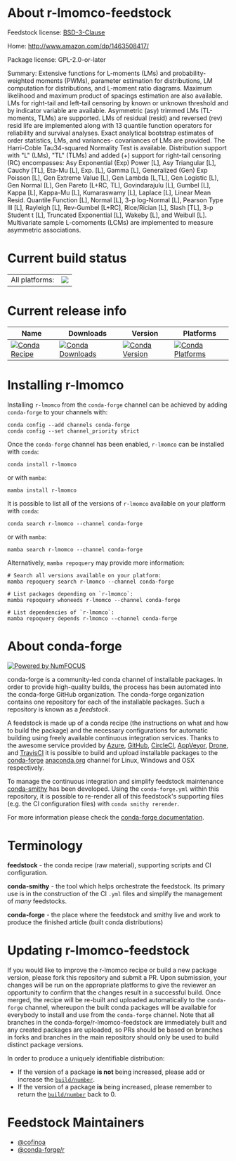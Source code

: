 About r-lmomco-feedstock
========================

Feedstock license: [BSD-3-Clause](https://github.com/conda-forge/r-lmomco-feedstock/blob/main/LICENSE.txt)

Home: http://www.amazon.com/dp/1463508417/

Package license: GPL-2.0-or-later

Summary: Extensive functions for L-moments (LMs) and probability-weighted moments (PWMs), parameter estimation for distributions, LM computation for distributions, and L-moment ratio diagrams. Maximum likelihood and maximum product of spacings estimation are also available. LMs for right-tail and left-tail censoring by known or unknown threshold and by indicator variable are available. Asymmetric (asy) trimmed LMs (TL-moments, TLMs) are supported. LMs of residual (resid) and reversed (rev) resid life are implemented along with 13 quantile function operators for reliability and survival analyses. Exact analytical bootstrap estimates of order statistics, LMs, and variances- covariances of LMs are provided. The Harri-Coble Tau34-squared Normality Test is available. Distribution support with "L" (LMs), "TL" (TLMs) and added (+) support for right-tail censoring (RC) encompasses: Asy Exponential (Exp) Power [L], Asy Triangular [L], Cauchy [TL], Eta-Mu [L], Exp. [L], Gamma [L], Generalized (Gen) Exp Poisson [L], Gen Extreme Value [L], Gen Lambda [L,TL], Gen Logistic [L), Gen Normal [L], Gen Pareto [L+RC, TL], Govindarajulu [L], Gumbel [L], Kappa [L], Kappa-Mu [L], Kumaraswamy [L], Laplace [L], Linear Mean Resid. Quantile Function [L], Normal [L], 3-p log-Normal [L], Pearson Type III [L], Rayleigh [L], Rev-Gumbel [L+RC], Rice/Rician [L], Slash [TL], 3-p Student t [L], Truncated Exponential [L], Wakeby [L], and Weibull [L]. Multivariate sample L-comoments (LCMs) are implemented to measure asymmetric associations.

Current build status
====================


<table><tr><td>All platforms:</td>
    <td>
      <a href="https://dev.azure.com/conda-forge/feedstock-builds/_build/latest?definitionId=12559&branchName=main">
        <img src="https://dev.azure.com/conda-forge/feedstock-builds/_apis/build/status/r-lmomco-feedstock?branchName=main">
      </a>
    </td>
  </tr>
</table>

Current release info
====================

| Name | Downloads | Version | Platforms |
| --- | --- | --- | --- |
| [![Conda Recipe](https://img.shields.io/badge/recipe-r--lmomco-green.svg)](https://anaconda.org/conda-forge/r-lmomco) | [![Conda Downloads](https://img.shields.io/conda/dn/conda-forge/r-lmomco.svg)](https://anaconda.org/conda-forge/r-lmomco) | [![Conda Version](https://img.shields.io/conda/vn/conda-forge/r-lmomco.svg)](https://anaconda.org/conda-forge/r-lmomco) | [![Conda Platforms](https://img.shields.io/conda/pn/conda-forge/r-lmomco.svg)](https://anaconda.org/conda-forge/r-lmomco) |

Installing r-lmomco
===================

Installing `r-lmomco` from the `conda-forge` channel can be achieved by adding `conda-forge` to your channels with:

```
conda config --add channels conda-forge
conda config --set channel_priority strict
```

Once the `conda-forge` channel has been enabled, `r-lmomco` can be installed with `conda`:

```
conda install r-lmomco
```

or with `mamba`:

```
mamba install r-lmomco
```

It is possible to list all of the versions of `r-lmomco` available on your platform with `conda`:

```
conda search r-lmomco --channel conda-forge
```

or with `mamba`:

```
mamba search r-lmomco --channel conda-forge
```

Alternatively, `mamba repoquery` may provide more information:

```
# Search all versions available on your platform:
mamba repoquery search r-lmomco --channel conda-forge

# List packages depending on `r-lmomco`:
mamba repoquery whoneeds r-lmomco --channel conda-forge

# List dependencies of `r-lmomco`:
mamba repoquery depends r-lmomco --channel conda-forge
```


About conda-forge
=================

[![Powered by
NumFOCUS](https://img.shields.io/badge/powered%20by-NumFOCUS-orange.svg?style=flat&colorA=E1523D&colorB=007D8A)](https://numfocus.org)

conda-forge is a community-led conda channel of installable packages.
In order to provide high-quality builds, the process has been automated into the
conda-forge GitHub organization. The conda-forge organization contains one repository
for each of the installable packages. Such a repository is known as a *feedstock*.

A feedstock is made up of a conda recipe (the instructions on what and how to build
the package) and the necessary configurations for automatic building using freely
available continuous integration services. Thanks to the awesome service provided by
[Azure](https://azure.microsoft.com/en-us/services/devops/), [GitHub](https://github.com/),
[CircleCI](https://circleci.com/), [AppVeyor](https://www.appveyor.com/),
[Drone](https://cloud.drone.io/welcome), and [TravisCI](https://travis-ci.com/)
it is possible to build and upload installable packages to the
[conda-forge](https://anaconda.org/conda-forge) [anaconda.org](https://anaconda.org/)
channel for Linux, Windows and OSX respectively.

To manage the continuous integration and simplify feedstock maintenance
[conda-smithy](https://github.com/conda-forge/conda-smithy) has been developed.
Using the ``conda-forge.yml`` within this repository, it is possible to re-render all of
this feedstock's supporting files (e.g. the CI configuration files) with ``conda smithy rerender``.

For more information please check the [conda-forge documentation](https://conda-forge.org/docs/).

Terminology
===========

**feedstock** - the conda recipe (raw material), supporting scripts and CI configuration.

**conda-smithy** - the tool which helps orchestrate the feedstock.
                   Its primary use is in the construction of the CI ``.yml`` files
                   and simplify the management of *many* feedstocks.

**conda-forge** - the place where the feedstock and smithy live and work to
                  produce the finished article (built conda distributions)


Updating r-lmomco-feedstock
===========================

If you would like to improve the r-lmomco recipe or build a new
package version, please fork this repository and submit a PR. Upon submission,
your changes will be run on the appropriate platforms to give the reviewer an
opportunity to confirm that the changes result in a successful build. Once
merged, the recipe will be re-built and uploaded automatically to the
`conda-forge` channel, whereupon the built conda packages will be available for
everybody to install and use from the `conda-forge` channel.
Note that all branches in the conda-forge/r-lmomco-feedstock are
immediately built and any created packages are uploaded, so PRs should be based
on branches in forks and branches in the main repository should only be used to
build distinct package versions.

In order to produce a uniquely identifiable distribution:
 * If the version of a package **is not** being increased, please add or increase
   the [``build/number``](https://docs.conda.io/projects/conda-build/en/latest/resources/define-metadata.html#build-number-and-string).
 * If the version of a package **is** being increased, please remember to return
   the [``build/number``](https://docs.conda.io/projects/conda-build/en/latest/resources/define-metadata.html#build-number-and-string)
   back to 0.

Feedstock Maintainers
=====================

* [@cofinoa](https://github.com/cofinoa/)
* [@conda-forge/r](https://github.com/orgs/conda-forge/teams/r/)


